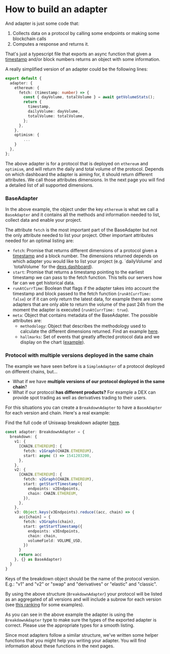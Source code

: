 # How to build an adapter

And adapter is just some code that:

1. Collects data on a protocol by calling some endpoints or making some blockchain calls
2. Computes a response and returns it.

That's just a typescript file that exports an async function that given a [timestamp](important-considerations.md) and/or block numbers returns an object with some information.

A really simplified version of an adapter could be the following lines:

```typescript
export default {
  adapter: {
    ethereum: {
      fetch: (timestamp: number) => {
        const { dayVolume, totalVolume } = await getVolumeStats();
        return {
          timestamp,
          dailyVolume: dayVolume,
          totalVolume: totalVolume,
        };
      },
    },
    optimism: {
        ...
    }
  },
};
```

The above adapter is for a protocol that is deployed on `ethereum` and `optimism`, and will return the daily and total volume of the protocol. Depends on which dashboard the adapter is aiming for, it should return different attributes. We call those attributes dimensions. In the next page you will find a detailed list of all supported dimensions.

### BaseAdapter

In the above example, the object under the key `ethereum` is what we call a `BaseAdapter` and it contains all the methods and information needed to list, collect data and enable your project.

The attribute `fetch` is the most important part of the BaseAdapter but not the only attribute needed to list your project. Other important attributes needed for an optimal listing are:

* `fetch`: Promise that returns different dimensions of a protocol given a [timestamp](important-considerations.md) and a block number. The dimensions returned depends on which adapter you would like to list your project (e.g. \`dailyVolume\` and \`totalVolume\` for the [dexs dashboard](https://defillama.com/dexs)).
* `start`: Promise that returns a timestamp pointing to the earliest timestamp we can pass to the fetch function. This tells our servers how far can we get historical data.
* `runAtCurrTime`: Boolean that flags if the adapter takes into account the timestamp and block passed to the fetch function (`runAtCurrTime: false`) or if it can only return the latest data, for example there are some adapters that are only able to return the volume of the past 24h from the moment the adapter is executed (`runAtCurrTime: true`).
* `meta`: Object that contains metadata of the BaseAdapter. The possible attributes are:
  * `methodology`: Object that describes the methodology used to calculate the different dimensions returned. Find an example [here](https://github.com/DefiLlama/dimension-adapters/blob/c03a108f546707ab75ef727d33cef053348757dd/protocols/pancakeswap/index.ts#L43).
  * `hallmarks`: Set of events that greatly affected protocol data and we display on the chart ([example](https://defillama.com/protocol/uniswap)).

### Protocol with multiple versions deployed in the same chain

The example we have seen before is a `SimpleAdapter` of a protocol deployed on different chains, but...

* What if we have **multiple versions of our protocol deployed in the same chain**?
* What if our protocol **has different products?** For example a DEX can provide spot trading as well as derivatives trading to their users.

For this situations you can create a `BreakdownAdapter` to have a `BaseAdapter` for each version and chain. Here's a real example:

Find the full code of Uniswap breakdown adapter [here](https://github.com/DefiLlama/adapters/tree/master/volumes/uniswap).

```typescript
const adapter: BreakdownAdapter = {
  breakdown: {
    v1: {
      [CHAIN.ETHEREUM]: {
        fetch: v1Graph(CHAIN.ETHEREUM),
        start: async () => 1541203200,
      },
    },
    v2: {
      [CHAIN.ETHEREUM]: {
        fetch: v2Graph(CHAIN.ETHEREUM),
        start: getStartTimestamp({
          endpoints: v2Endpoints,
          chain: CHAIN.ETHEREUM,
        }),
      },
    },
    v3: Object.keys(v3Endpoints).reduce((acc, chain) => {
      acc[chain] = {
        fetch: v3Graphs(chain),
        start: getStartTimestamp({
          endpoints: v3Endpoints,
          chain: chain,
          volumeField: VOLUME_USD,
        })
      }
      return acc
    }, {} as BaseAdapter)
  }
}
```

Keys of the breakdown object should be the name of the protocol version. E.g.: "v1" and "v2" or "swap" and "derivatives" or "elastic" and "classic".

By using the above structure (`BreakdownAdapter`) your protocol will be listed as an aggregated of all versions and will include a subrow for each version (see [this ranking](https://defillama.com/fees) for some examples).

As you can see in the above example the adapter is using the `BreakdownAdapter` type to make sure the types of the exported adapter is correct. Please use the appropriate types for a smooth listing.

Since most adapters follow a similar structure, we've written some helper functions that you might help you writing your adapter. You will find information about these functions in the next pages.
